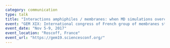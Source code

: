 ```yaml
---
category: communication
type: talk
title: "Interactions amphiphiles / membranes: when MD simulations overcome experimental limitations."
event: "GEM XIX: International congress of French group of membranes studies"
event_date: "Nov 5-9, 2017"
event_location: "Roscoff, France"
event_url: "https://gem19.sciencesconf.org/"
---
```

